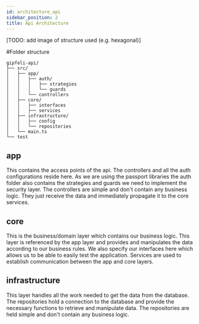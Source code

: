 ```yaml
---
id: architecture_api
sidebar_position: 2
title: Api Architecture
---
```

[TODO: add image of structure used (e.g. hexagonal)]

#Folder structure

```
gipfeli-api/
├── src/
│   ├── app/
│   │   ├── auth/
│   │   │   ├── strategies
│   │   │   └── guards
│   │   └── controllers
│   ├── core/
│   │   ├── interfaces
│   │   ├── services
│   ├── infrastructure/
│   │   ├── config
│   │   └── repositories
│   └── main.ts
└── test
```
## app
This contains the access points of the api. The controllers and all the 
auth configurations reside here. As we are using the passport libraries the 
auth folder also contains the strategies and guards we need to implement the security layer.
The controllers are simple and don't contain any business logic. They just receive the data and
immediately propagate it to the core services.

## core
This is the business/domain layer which contains our business logic. This layer is referenced by the 
app layer and provides and manipulates the data according to our business rules. We also specify our
interfaces here which allows us to be able to easily test the application. Services are used to
establish communication between the app and core layers.

## infrastructure
This layer handles all the work needed to get the data from the database. The repositories hold a 
connection to the database and provide the necessary functions to retrieve and manipulate data.
The repositories are held simple and don't contain any business logic.